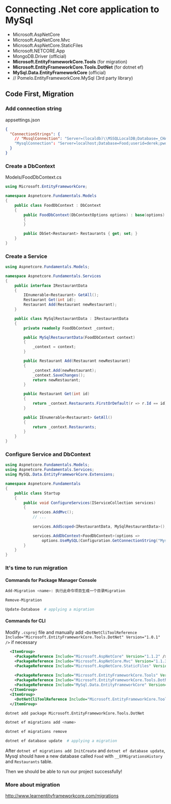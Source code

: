 # Connecting .Net core application to MySql

- Microsoft.AspNetCore
- Microsoft.AspNetCore.Mvc
- Microsoft.AspNetCore.StaticFiles
- Microsoft.NETCORE.App
- MongoDB.Driver (official)
- **Microsoft.EntityFrameworkCore.Tools** (for migration)
- **Microsoft.EntityFrameworkCore.Tools.DotNet** (for dotnet ef)
- **MySql.Data.EntityFrameworkCore** (official)
- // Pomelo.EntityFrameworkCore.MySql (3rd party library)

## Code First, Migration

### Add connection string

appsettings.json

```json
{
  "ConnectionStrings": {
    // "MssqlConnection": "Server=(localdb)\\MSSQLLocalDB;Database=_CHANGE_ME;Trusted_Connection=True;MultipleActiveResultSets=true"    //sql server
    "MysqlConnection": "Server=localhost;Database=Food;userid=derek;pwd=derek;port=3306;sslmode=none;Character Set=utf8"
  }
}
```

### Create a DbContext

Models/FoodDbContext.cs

```csharp
using Microsoft.EntityFrameworkCore;

namespace Aspnetcore.Fundamentals.Models
{
    public class FoodDbContext : DbContext
    {
        public FoodDbContext(DbContextOptions options) : base(options)
        {
        }

        public DbSet<Restaurant> Restaurants { get; set; }
    }
}
```

### Create a Service

```csharp
using Aspnetcore.Fundamentals.Models;

namespace Aspnetcore.Fundamentals.Services
{
    public interface IRestaurantData
    {
        IEnumerable<Restaurant> GetAll();
        Restaurant Get(int id);
        Restaurant Add(Restaurant newRestaurant);
    }

    public class MySqlRestaurantData : IRestaurantData
    {
        private readonly FoodDbContext _context;

        public MySqlRestaurantData(FoodDbContext context)
        {
            _context = context;
        }

        public Restaurant Add(Restaurant newRestaurant)
        {
            _context.Add(newRestaurant);
            _context.SaveChanges();
            return newRestaurant;
        }

        public Restaurant Get(int id)
        {
            return _context.Restaurants.FirstOrDefault(r => r.Id == id);
        }

        public IEnumerable<Restaurant> GetAll()
        {
            return _context.Restaurants;
        }
    }
}
```

### Configure Service and DbContext

```csharp
using Aspnetcore.Fundamentals.Models;
using Aspnetcore.Fundamentals.Services;
using MySQL.Data.EntityFrameworkCore.Extensions;

namespace Aspnetcore.Fundamentals
{
    public class Startup
    {
        public void ConfigureServices(IServiceCollection services)
        {
            services.AddMvc();
            // ...
            
            services.AddScoped<IRestaurantData, MySqlRestaurantData>();

            services.AddDbContext<FoodDbContext>(options =>
                options.UseMySQL(Configuration.GetConnectionString("MysqlConnection")));
        }
    }
}
```

### It's time to run migration

#### Commands for Package Manager Console

```bash
Add-Migration <name>: 执行此命令项目生成一个目录Migration

Remove-Migration

Update-Database  # applying a migration
```

#### Commands for CLI

Modify `.csproj` file and manually add `<DotNetCliToolReference Include="Microsoft.EntityFrameworkCore.Tools.DotNet" Version="1.0.1" />` if necessary

```xml
  <ItemGroup>
    <PackageReference Include="Microsoft.AspNetCore" Version="1.1.2" />
    <PackageReference Include="Microsoft.AspNetCore.Mvc" Version="1.1.3" />
    <PackageReference Include="Microsoft.AspNetCore.StaticFiles" Version="1.1.2" />
    
    <PackageReference Include="Microsoft.EntityFrameworkCore.Tools" Version="1.1.1" />
    <PackageReference Include="Microsoft.EntityFrameworkCore.Tools.DotNet" Version="1.0.1" />
    <PackageReference Include="MySql.Data.EntityFrameworkCore" Version="8.0.8-dmr" />
  </ItemGroup>
  <ItemGroup>
    <DotNetCliToolReference Include="Microsoft.EntityFrameworkCore.Tools.DotNet" Version="1.0.1" />
  </ItemGroup>
```

```bash
dotnet add package Microsoft.EntityFrameworkCore.Tools.DotNet

dotnet ef migrations add <name>

dotnet ef migrations remove

dotnet ef database update  # applying a migration
```

After `dotnet ef migrations add InitCreate` and `dotnet ef database update`, Mysql should have a new database called `Food` with `__EFMigrationsHistory` and `Restaurants` table.

Then we should be able to run our project successfully!

### More about migration

http://www.learnentityframeworkcore.com/migrations